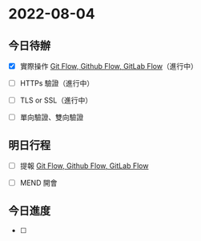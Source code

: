 #  2022-08-04
## 今日待辦
- [x] 實際操作 [Git Flow, Github Flow, GitLab Flow](Git%20Flow,%20Github%20Flow,%20GitLab%20Flow.md)（進行中）
- [ ] HTTPs 驗證（進行中）
- [ ] TLS or SSL（進行中）
- [ ] 單向驗證、雙向驗證


## 明日行程
- [ ] 提報 [Git Flow, Github Flow, GitLab Flow](Git%20Flow,%20Github%20Flow,%20GitLab%20Flow.md)
- [ ] MEND 開會


## 今日進度
- [ ] 


